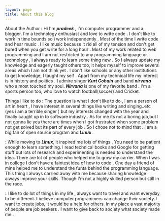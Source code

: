 ```yaml
---
layout: page
title: About this blog
---
```


About the Author
: Hi I'm ***pradeek*** , I'm computer programmer and a blogger. I'm a technology enthusiast and love to write code . I don't like to work in time bounds so i work independently . Most of the time I write code and hear music . I like music because it rid all of my tension and don't get bored when you get write for a long hour . Most of my work related to web programming and I am not restricted to any programming language or technology , i always ready to learn some thing new . So I always update my knowledge and eagerly taught others too, it helps myself to improve several areas which I am not think yet . I don't like schools or any other institutions to get knowledge, I taught my self . Apart from my technical life my interest is in history and politics .
I admire singer ***Kurt Cobain*** and band ***nirvana*** who almost touched my soul. ***Nirvana*** is one of my favorite band . I'm a  sports person too, who love to watch football(soccer) and Cricket.

Things i like to do
: The question is what I don't like to do , I am a person of art in heart , I have interest in several things like writing and singing..etc (yes i am a terrible singer ) but my interests changed with the year and finally caught up in to software industry . As for me its not a boring job,but I not gonna lie yea there are times when I got frustrated when some problem not get solved but its part of every job . So I chose not to mind that . I am a big fan of open source program and ***Linux*** .

: While moving to ***Linux***, it inspired me lots of things , You need to be patient enough to learn something. I read technical books and Google for getting stuff but lots of research and experimenting is needed to understand the idea. There are lot of people who helped me to grow my carrier. When I was in college I don't have a faintest idea of how to code . One day a friend of mine helped me to understand the funta behind the programming language. This thing I always carried away with me because sharing knowledge always improve your skills. Though I'm not a highly skilled person but still in the race.

: I like to do lot of things in my life , always want to travel and want everyday to be different. I believe computer programmers can change their society. I want to create jobs, it would be a help for others. In my place a vast majority of people are job seekers . I want to give back to society what society made me .
